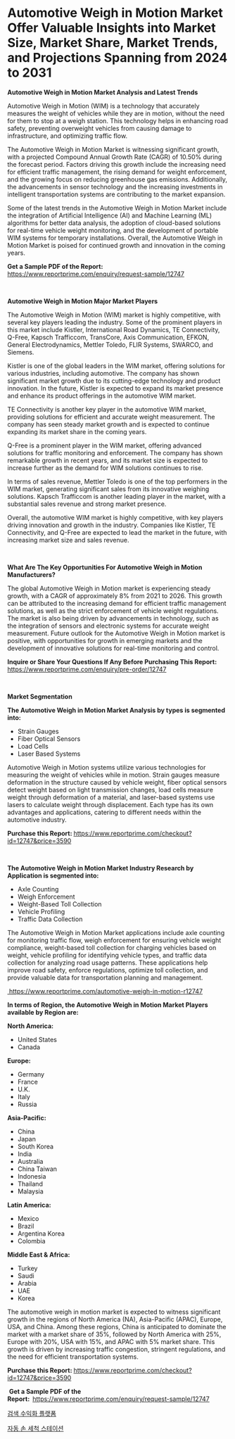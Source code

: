 <p><h1>Automotive Weigh in Motion Market Offer Valuable Insights into Market Size, Market Share, Market Trends, and Projections Spanning from 2024 to 2031</h1></p><p><strong>Automotive Weigh in Motion Market Analysis and Latest Trends</strong></p>
<p><p>Automotive Weigh in Motion (WIM) is a technology that accurately measures the weight of vehicles while they are in motion, without the need for them to stop at a weigh station. This technology helps in enhancing road safety, preventing overweight vehicles from causing damage to infrastructure, and optimizing traffic flow.</p><p>The Automotive Weigh in Motion Market is witnessing significant growth, with a projected Compound Annual Growth Rate (CAGR) of 10.50% during the forecast period. Factors driving this growth include the increasing need for efficient traffic management, the rising demand for weight enforcement, and the growing focus on reducing greenhouse gas emissions. Additionally, the advancements in sensor technology and the increasing investments in intelligent transportation systems are contributing to the market expansion.</p><p>Some of the latest trends in the Automotive Weigh in Motion Market include the integration of Artificial Intelligence (AI) and Machine Learning (ML) algorithms for better data analysis, the adoption of cloud-based solutions for real-time vehicle weight monitoring, and the development of portable WIM systems for temporary installations. Overall, the Automotive Weigh in Motion Market is poised for continued growth and innovation in the coming years.</p></p>
<p><strong>Get a Sample PDF of the Report:&nbsp;</strong> <a href="https://www.reportprime.com/enquiry/request-sample/12747">https://www.reportprime.com/enquiry/request-sample/12747</a></p>
<p>&nbsp;</p>
<p><strong>Automotive Weigh in Motion Major Market Players</strong></p>
<p><p>The Automotive Weigh in Motion (WIM) market is highly competitive, with several key players leading the industry. Some of the prominent players in this market include Kistler, International Road Dynamics, TE Connectivity, Q-Free, Kapsch Trafficcom, TransCore, Axis Communication, EFKON, General Electrodynamics, Mettler Toledo, FLIR Systems, SWARCO, and Siemens.</p><p>Kistler is one of the global leaders in the WIM market, offering solutions for various industries, including automotive. The company has shown significant market growth due to its cutting-edge technology and product innovation. In the future, Kistler is expected to expand its market presence and enhance its product offerings in the automotive WIM market.</p><p>TE Connectivity is another key player in the automotive WIM market, providing solutions for efficient and accurate weight measurement. The company has seen steady market growth and is expected to continue expanding its market share in the coming years.</p><p>Q-Free is a prominent player in the WIM market, offering advanced solutions for traffic monitoring and enforcement. The company has shown remarkable growth in recent years, and its market size is expected to increase further as the demand for WIM solutions continues to rise.</p><p>In terms of sales revenue, Mettler Toledo is one of the top performers in the WIM market, generating significant sales from its innovative weighing solutions. Kapsch Trafficcom is another leading player in the market, with a substantial sales revenue and strong market presence.</p><p>Overall, the automotive WIM market is highly competitive, with key players driving innovation and growth in the industry. Companies like Kistler, TE Connectivity, and Q-Free are expected to lead the market in the future, with increasing market size and sales revenue.</p></p>
<p>&nbsp;</p>
<p><strong>What Are The Key Opportunities For Automotive Weigh in Motion Manufacturers?</strong></p>
<p><p>The global Automotive Weigh in Motion market is experiencing steady growth, with a CAGR of approximately 8% from 2021 to 2026. This growth can be attributed to the increasing demand for efficient traffic management solutions, as well as the strict enforcement of vehicle weight regulations. The market is also being driven by advancements in technology, such as the integration of sensors and electronic systems for accurate weight measurement. Future outlook for the Automotive Weigh in Motion market is positive, with opportunities for growth in emerging markets and the development of innovative solutions for real-time monitoring and control.</p></p>
<p><strong>Inquire or Share Your Questions If Any Before Purchasing This Report:</strong> <a href="https://www.reportprime.com/enquiry/pre-order/12747">https://www.reportprime.com/enquiry/pre-order/12747</a></p>
<p>&nbsp;</p>
<p><strong>Market Segmentation</strong></p>
<p><strong>The Automotive Weigh in Motion Market Analysis by types is segmented into:</strong></p>
<p><ul><li>Strain Gauges</li><li>Fiber Optical Sensors</li><li>Load Cells</li><li>Laser Based Systems</li></ul></p>
<p><p>Automotive Weigh in Motion systems utilize various technologies for measuring the weight of vehicles while in motion. Strain gauges measure deformation in the structure caused by vehicle weight, fiber optical sensors detect weight based on light transmission changes, load cells measure weight through deformation of a material, and laser-based systems use lasers to calculate weight through displacement. Each type has its own advantages and applications, catering to different needs within the automotive industry.</p></p>
<p><strong>Purchase this Report:&nbsp;</strong><a href="https://www.reportprime.com/checkout?id=12747&price=3590">https://www.reportprime.com/checkout?id=12747&price=3590</a></p>
<p>&nbsp;</p>
<p><strong>The Automotive Weigh in Motion Market Industry Research by Application is segmented into:</strong></p>
<p><ul><li>Axle Counting</li><li>Weigh Enforcement</li><li>Weight-Based Toll Collection</li><li>Vehicle Profiling</li><li>Traffic Data Collection</li></ul></p>
<p><p>The Automotive Weigh in Motion Market applications include axle counting for monitoring traffic flow, weigh enforcement for ensuring vehicle weight compliance, weight-based toll collection for charging vehicles based on weight, vehicle profiling for identifying vehicle types, and traffic data collection for analyzing road usage patterns. These applications help improve road safety, enforce regulations, optimize toll collection, and provide valuable data for transportation planning and management.</p></p>
<p><a href="https://www.reportprime.com/automotive-weigh-in-motion-r12747">&nbsp;https://www.reportprime.com/automotive-weigh-in-motion-r12747</a></p>
<p><strong>In terms of Region, the Automotive Weigh in Motion Market Players available by Region are:</strong></p>
<p>
    <p> <strong> North America: </strong>
        <ul>
            <li>United States</li>
            <li>Canada</li>
        </ul>
        </p> 
    <p> <strong> Europe: </strong>
        <ul>
            <li>Germany</li>
            <li>France</li>
            <li>U.K.</li>
            <li>Italy</li>
            <li>Russia</li>
        </ul>
        </p> 
    <p> <strong> Asia-Pacific: </strong>
        <ul>
            <li>China</li>
            <li>Japan</li>
            <li>South Korea</li>
            <li>India</li>
            <li>Australia</li>
            <li>China Taiwan</li>
            <li>Indonesia</li>
            <li>Thailand</li>
            <li>Malaysia</li>
        </ul>
        </p> 
    <p> <strong> Latin America: </strong>
        <ul>
            <li>Mexico</li>
            <li>Brazil</li>
            <li>Argentina Korea</li>
            <li>Colombia</li>
        </ul>
        </p> 
    <p> <strong> Middle East & Africa: </strong>
        <ul>
            <li>Turkey</li>
            <li>Saudi</li>
            <li>Arabia</li>
            <li>UAE</li>
            <li>Korea</li>
        </ul>
    </p>
    </p>
<p><p>The automotive weigh in motion market is expected to witness significant growth in the regions of North America (NA), Asia-Pacific (APAC), Europe, USA, and China. Among these regions, China is anticipated to dominate the market with a market share of 35%, followed by North America with 25%, Europe with 20%, USA with 15%, and APAC with 5% market share. This growth is driven by increasing traffic congestion, stringent regulations, and the need for efficient transportation systems.</p></p>
<p><strong>Purchase this Report: </strong><a href="https://www.reportprime.com/checkout?id=12747&price=3590">https://www.reportprime.com/checkout?id=12747&price=3590</a></p>
<p>&nbsp;<strong>Get a Sample PDF of the Report:&nbsp;&nbsp;</strong><a href="https://www.reportprime.com/enquiry/request-sample/12747">https://www.reportprime.com/enquiry/request-sample/12747</a></p>
<p><strong></strong></p>
<p><p><a href="https://medium.com/@goonfghyt6587/%EB%AA%A8%EB%84%A4%ED%83%80%EC%9D%B4%EC%A0%9C%EC%9D%B4%EC%85%98-%ED%94%8C%EB%9E%AB%ED%8F%BC-%EC%8B%9C%EC%9E%A5-%EA%B7%9C%EB%AA%A8-%EB%B0%8F-%EC%8B%9C%EC%9E%A5-%EB%8F%99%ED%96%A5-%EA%B2%80%EC%83%89-%EC%A0%84%EB%B0%98%EC%A0%81%EC%9D%B8-%EC%82%B0%EC%97%85-%EA%B0%9C%EC%9A%94-2024%EB%85%84%EB%B6%80%ED%84%B0-2031%EB%85%84-7c3a0f254336">검색 수익화 플랫폼</a></p><p><a href="https://medium.com/@hermanokutneva7878567/%EC%9E%90%EB%8F%99-%EC%86%90-%EC%84%B8%EC%B2%99-%EC%8A%A4%ED%85%8C%EC%9D%B4%EC%85%98-%EC%8B%9C%EC%9E%A5-%EC%A0%84%EB%A7%9D-%EC%82%B0%EC%97%85-%EA%B0%9C%EC%9A%94-%EB%B0%8F-%EC%98%88%EC%B8%A1-2024%EB%85%84-2031%EB%85%84-04a3148c90d8">자동 손 세척 스테이션</a></p></p>